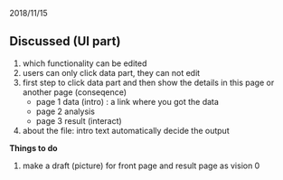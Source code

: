 2018/11/15

## Discussed (UI part)
1. which functionality can be edited 
2. users can only click data part, they can not edit
3. first step to click data part and then show the details in this page or another page (conseqence)
    - page 1 data (intro) : a link where you got the data 
    - page 2 analysis
    - page 3 result (interact)
4. about the file: intro text automatically decide the output

**Things to do**
1. make a draft (picture) for front page and result page as vision 0 
